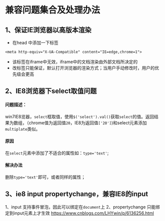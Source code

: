 # 兼容问题集合及处理办法

## 1、保证IE浏览器以高版本渲染
* 在head 中添加一下标签

```
<meta http-equiv="X-UA-Compatible" content="IE=edge,chrome=1">
```
* 该标签在iframe中无效，iframe中的文档渲染由外部文档所决定的
* 改标签只能保证，默认打开浏览器的渲染方式；当用户手动修改时，用户的优先级会更高

## 2、IE8浏览器下select取值问题
#### 问题描述：
win7IE8览器，`select`框取值，使用`$('select').val()`获取`select`的值。返回结果为数组，（chrome值为返回值`20`，IE8为返回值`['20']`)和select元素添加`multiplate`类似。
#### 原因
在`select`元素中添加了不适合的属性如：`type='text'`;
#### 解决办法
删除`type='text'`即可，或者同样的属性；

## 3、ie8 input propertychange，兼容IE8的input
1、input 支持事件冒泡，因此可以绑定在`document`上
2、propertychange 只能绑定到input元素上才生效
https://www.cnblogs.com/LHYwin/p/6136256.html